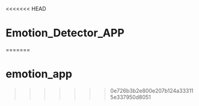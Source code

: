 <<<<<<< HEAD
# Emotion_Detector_APP
=======
# emotion_app
>>>>>>> 0e726b3b2e800e207b124a333115e337950d8051
